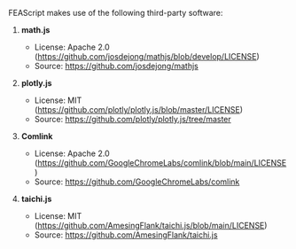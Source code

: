 FEAScript makes use of the following third-party software:

1. **math.js**
   - License: Apache 2.0 (https://github.com/josdejong/mathjs/blob/develop/LICENSE)
   - Source: https://github.com/josdejong/mathjs


2. **plotly.js**
   - License: MIT (https://github.com/plotly/plotly.js/blob/master/LICENSE)
   - Source: https://github.com/plotly/plotly.js/tree/master

3. **Comlink**
   - License: Apache 2.0 (https://github.com/GoogleChromeLabs/comlink/blob/main/LICENSE)
   - Source: https://github.com/GoogleChromeLabs/comlink

4. **taichi.js**
   - License: MIT (https://github.com/AmesingFlank/taichi.js/blob/main/LICENSE)
   - Source: https://github.com/AmesingFlank/taichi.js